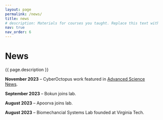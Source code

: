 ```yaml
---
layout: page
permalink: /news/
title: news
# description: Materials for courses you taught. Replace this text with your description.
nav: true
nav_order: 6
---
```


# News
    
<p class="post-description">{{ page.description }}</p>

**November 2023** – CyberOctopus work featured in [Advanced Science News](https://www.advancedsciencenews.com/meet-cyberoctopus-your-guide-to-the-world-of-machine-learning-cephalopods/).

**September 2023** – Bokun joins lab.

**August 2023** – Apoorva joins lab.

**August 2023** – Biomechancial Systems Lab founded at Virginia Tech.

